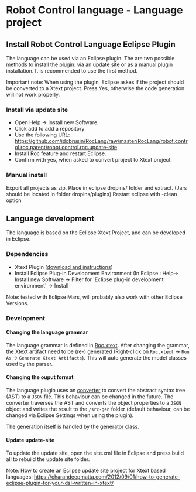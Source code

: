 # Robot Control language - Language project
## Install Robot Control Language Eclipse Plugin
The language can be used via an Eclipse plugin.
The are two possible methods to install the plugin: via an update site or as a manual plugin installation. It is recommended to use the first method.  

Important note: When using the plugin, Eclipse askes if the project should be converted to a Xtext project. Press Yes, otherwise the code generation will not work properly.

### Install via update site
  * Open Help -> Install new Software.
  * Click add to add a repository
  * Use the following URL: https://github.com/idobrusin/RocLang/raw/master/RocLang/robot.control.roc.parent/robot.control.roc.update-site
  * Install Roc feature and restart Eclipse.
  * Confirm with yes, when asked to convert project to Xtext project.

### Manual install
Export all projects as zip.
Place in eclipse dropins/ folder and extract.
(Jars should be located in folder dropins/plugins)
Restart eclipse with -clean option

## Language development
The language is based on the Eclipse Xtext Project, and can be developed in Eclipse.

### Dependencies
  * Xtext Plugin ([download and instructions](https://eclipse.org/Xtext/download.html "Xtext download"))
  * Install Eclipse Plug-in Development Environment (In Eclipse : Help-> Install new Software -> Filter for 'Eclipse plug-in development environment' -> Install

Note: tested with Eclipse Mars, will probably also work with other Eclipse Versions.

### Development

#### Changing the language grammar
The language grammar is defined in [Roc.xtext](./robot.control.roc.parent/robot.control.roc/src/robot/control/Roc.xtext).
After changing the grammar, the Xtext artifact need to be (re-) generated (Right-click on `Roc.xtext` -> `Run As` -> `Generate Xtext Artifacts`). This will auto generate the model classes used by the parser.

#### Changing the ouput format
The language plugin uses an [converter](./robot.control.roc.parent/robot.control.roc/src/robot/control/conversion/MovementConverter.java) to convert the abstract syntax tree (AST) to a `JSON` file. This behaviour can be changed in the future. The converter traverses the AST and converts the object properties to a `JSON` object and writes the result to the `/src-gen` folder (default behaviour, can be changed via Eclipse Settings when using the plugin).

The generation itself is handled by the [generator class](./robot.control.roc.parent/robot.control.roc/src/robot/generator/RocGenerator.xtend).

#### Update update-site
To update the update site, open the site.xml file in Eclipse and press build all to rebuild the update site folder.


Note: How to create an Eclipse update site project for Xtext based languages:
https://charandeepmatta.com/2012/09/01/how-to-generate-eclipse-plugin-for-your-dsl-written-in-xtext/
